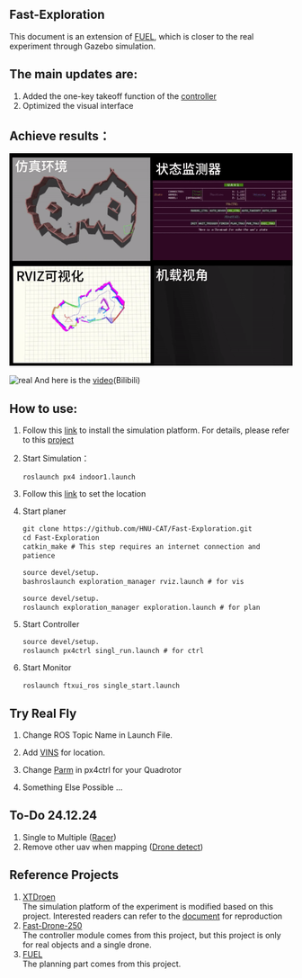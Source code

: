 ## **Fast-Exploration** 

This document is an extension of [FUEL](https://github.com/HKUST-Aerial-Robotics/FUEL), which is closer to the real experiment through Gazebo simulation. 

## The main updates are: 

1. Added the one-key takeoff function of the [controller](https://github.com/ZJU-FAST-Lab/Fast-Drone-250/tree/master/src/realflight_modules/px4ctrl)
2. Optimized the visual interface

## Achieve results：
![sim](./files/sim.gif)

![real](./files/real.gif)
And here is the [video](https://www.bilibili.com/video/BV11uknY1EcR/?share_source=copy_web&vd_source=694800f4f1ae99186a15066decbc1bc2)(Bilibili)

## How to use: 
1. Follow this [link](https://www.yuque.com/xtdrone/manual_cn/install_scripts) to install the simulation platform. For details, please refer to this [project](https://github.com/robin-shaun/XTDrone)

2. Start Simulation：

   `roslaunch px4 indoor1.launch`

3. Follow this [link](https://www.yuque.com/xtdrone/manual_cn/pose_groundtruth) to set the location

4. Start planer
   ```
   git clone https://github.com/HNU-CAT/Fast-Exploration.git
   cd Fast-Exploration
   catkin_make # This step requires an internet connection and patience
   ```
   

   ```
   source devel/setup.
   bashroslaunch exploration_manager rviz.launch # for vis
   ```
   ```
   source devel/setup.
   roslaunch exploration_manager exploration.launch # for plan
   ```

6. Start Controller
   ```
   source devel/setup.
   roslaunch px4ctrl singl_run.launch # for ctrl
   ```

7. Start Monitor

   `roslaunch ftxui_ros single_start.launch`


## Try Real Fly

 1. Change ROS Topic Name in Launch File.

 2. Add [VINS](https://github.com/HKUST-Aerial-Robotics/VINS-Fusion) for location.

 3. Change [Parm](https://github.com/XXLiu-HNU/Fast-Exploration/blob/main/src/realflight_modules/px4ctrl/config/ctrl_param_fpv.yaml) in px4ctrl for your Quadrotor

 4. Something Else Possible ...

## To-Do 24.12.24
1. Single  to Multiple ([Racer](https://github.com/SYSU-STAR/RACER))
2. Remove other uav when mapping  ([Drone detect](https://github.com/ZJU-FAST-Lab/ego-planner-swarm/tree/master/src/planner/drone_detect))
   
## Reference Projects
1. [XTDroen](https://github.com/robin-shaun/XTDrone)   
The simulation platform of the experiment is modified based on this project. Interested readers can refer to the [document](https://www.yuque.com/xtdrone/manual_cn/install_scripts) for reproduction
1. [Fast-Drone-250](https://github.com/ZJU-FAST-Lab/Fast-Drone-250)   
The controller module comes from this project, but this project is only for real objects and a single drone.
1. [FUEL](https://github.com/HKUST-Aerial-Robotics/FUEL)   
The  planning part comes from this project.
